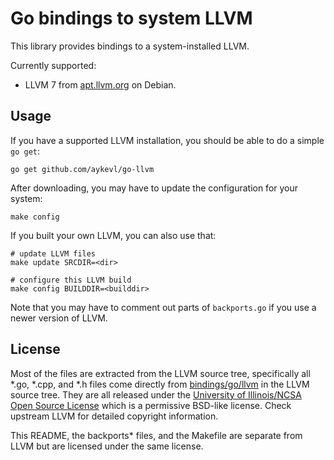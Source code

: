 # Go bindings to system LLVM

This library provides bindings to a system-installed LLVM.

Currently supported:

  * LLVM 7 from [apt.llvm.org](http://apt.llvm.org/) on Debian.

## Usage

If you have a supported LLVM installation, you should be able to do a simple `go get`:

    go get github.com/aykevl/go-llvm

After downloading, you may have to update the configuration for your system:

    make config

If you built your own LLVM, you can also use that:

    # update LLVM files
    make update SRCDIR=<dir>
    
    # configure this LLVM build
    make config BUILDDIR=<builddir>

Note that you may have to comment out parts of `backports.go` if you use a
newer version of LLVM.

## License

Most of the files are extracted from the LLVM source tree, specifically all
\*.go, \*.cpp, and \*.h files come directly from
[bindings/go/llvm](https://github.com/llvm-mirror/llvm/tree/release_70/bindings/go/llvm)
in the LLVM source tree. They are all released under the [University of
Illinois/NCSA Open Source License](http://releases.llvm.org/7.0.0/LICENSE.TXT)
which is a permissive BSD-like license. Check upstream LLVM for detailed
copyright information.

This README, the backports\* files, and the Makefile are separate from LLVM but
are licensed under the same license.
